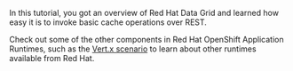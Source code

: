 In this tutorial, you got an overview of Red Hat Data Grid and learned how easy it is to invoke basic cache operations over REST.

Check out some of the other components in Red Hat OpenShift Application Runtimes, such as the [Vert.x scenario](https://learn.openshift.com) to learn about other runtimes available from Red Hat.
